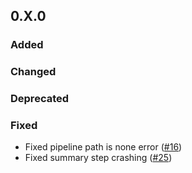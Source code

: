 ## 0.X.0 

### Added


### Changed


### Deprecated

### Fixed

  * Fixed pipeline path is none error ([#16](https://github.com/KIT-IAI/pywatts-pipeline/issues/16))
  * Fixed summary step crashing ([#25](https://github.com/KIT-IAI/pywatts-pipeline/issues/25))

